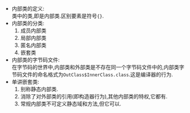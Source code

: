 - 内部类的定义:  
  类中的类,即是内部类.区别要素是符号`{}`.  
- 内部类的分类:  
  1. 成员内部类  
  1. 局部内部类  
  1. 匿名内部类  
  1. 嵌套类  
- 内部类的字节码文件:  
  在字节码的世界中,内部类和外部类是不存在同一个字节码文件中的,内部类字节码文件的命名格式为`OutClass$InnerClass.class`.这是编译器的行为.  
- 单讲嵌套类:  
  1. 别称静态内部类.  
  1. 消除了对外部类的引用(即构造器行为),其他内部类的特权,它都有.  
  1. 常规内部类不可定义静态域和方法,但它可以.  

